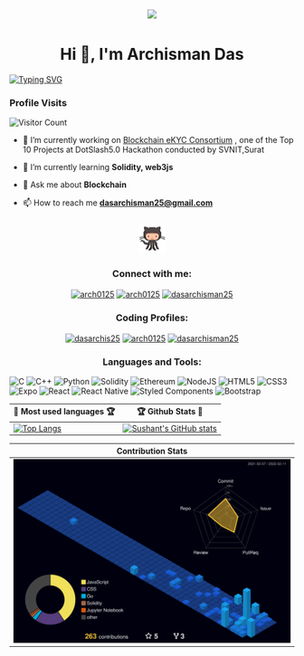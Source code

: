 <h1 align="center"> <a href="#"><img width="30%" height="auto" src="https://cdn.dribbble.com/users/420183/screenshots/2875637/octocat_github.gif" height="175px"/></a></h1>

<h1 align="center">Hi 👋, I'm Archisman Das</h1>

  
[![Typing SVG](https://readme-typing-svg.herokuapp.com?font=Montserrat&color=%239333F7&vCenter=true&lines=A+Passionate+Blockchain+Developer;Opensource+Contributor+at+Zulip)](https://git.io/typing-svg)

<h3>Profile Visits</h3>

![Visitor Count](https://profile-counter.glitch.me/Arch0125/count.svg)

- 🔭 I’m currently working on [Blockchain eKYC Consortium](https://github.com/Arch0125/Blockchain-eKYC-Consortium) , one of the Top 10 Projects at DotSlash5.0 Hackathon conducted by SVNIT,Surat

- 🌱 I’m currently learning **Solidity, web3js**

- 💬 Ask me about **Blockchain**

- 📫 How to reach me **dasarchisman25@gmail.com**

<h3 align="center"><img width="10%" height="auto" src="https://raw.githubusercontent.com/iCharlesZ/FigureBed/master/img/octocat.gif"/></h3>
<h3 align="center" > Connect with me: </h3>
<p align="center">
  <a href="https://linkedin.com/in/arch0125" target="blank"><img align="center" src="https://img.shields.io/badge/Arch0125-%230077B5.svg?style=for-the-badge&logo=linkedin&logoColor=white)" alt="arch0125"  /></a>
  <a href="https://twitter.com/Arch_0125" target="blank"><img align="center" src="https://img.shields.io/badge/Arch_0125-%231DA1F2.svg?style=for-the-badge&logo=Twitter&logoColor=white" alt="arch0125"  /></a>
  <a href="https://www.instagram.com/dasarchisman25" target="blank"><img align="center" src="https://img.shields.io/badge/dasarchisman25-%23E4405F.svg?style=for-the-badge&logo=Instagram&logoColor=white" alt="dasarchisman25"  /></a>
</p>

<h3 align="center">Coding Profiles:</h3>
<p align="center">
<a href="https://www.codechef.com/users/dasarchis25" target="blank"><img align="center" src="https://img.shields.io/badge/dasarchis25-%23964B00.svg?style=for-the-badge&logo=CodeChef&logoColor=white" alt="dasarchis25"/></a>
<a href="https://codeforces.com/profile/arch0125" target="blank"><img align="center" src="https://img.shields.io/badge/Arch0125-445f9d?style=for-the-badge&logo=Codeforces&logoColor=white" alt="arch0125"/></a>
<a href="https://www.leetcode.com/dasarchisman25" target="blank"><img align="center" src="https://img.shields.io/badge/dasarchisman25-000000?style=for-the-badge&logo=LeetCode&logoColor=#d16c06" alt="dasarchisman25"/></a>
</p>

<h3 align="center">Languages and Tools:</h3>

  ![C](https://img.shields.io/badge/c-%2300599C.svg?style=for-the-badge&logo=c&logoColor=white)
  ![C++](https://img.shields.io/badge/c++-%2300599C.svg?style=for-the-badge&logo=c%2B%2B&logoColor=white)
  ![Python](https://img.shields.io/badge/python-3670A0?style=for-the-badge&logo=python&logoColor=ffdd54)
  ![Solidity](https://img.shields.io/badge/Solidity-%23363636.svg?style=for-the-badge&logo=solidity&logoColor=white)
  ![Ethereum](https://img.shields.io/badge/Ethereum-3C3C3D?style=for-the-badge&logo=Ethereum&logoColor=white)
  ![NodeJS](https://img.shields.io/badge/node.js-6DA55F?style=for-the-badge&logo=node.js&logoColor=white)
  ![HTML5](https://img.shields.io/badge/html5-%23E34F26.svg?style=for-the-badge&logo=html5&logoColor=white)
  ![CSS3](https://img.shields.io/badge/css3-%231572B6.svg?style=for-the-badge&logo=css3&logoColor=white)
  ![Expo](https://img.shields.io/badge/expo-1C1E24?style=for-the-badge&logo=expo&logoColor=#D04A37)
  ![React](https://img.shields.io/badge/react-%2320232a.svg?style=for-the-badge&logo=react&logoColor=%2361DAFB)
  ![React Native](https://img.shields.io/badge/react_native-%2320232a.svg?style=for-the-badge&logo=react&logoColor=%2361DAFB)
  ![Styled Components](https://img.shields.io/badge/styled--components-DB7093?style=for-the-badge&logo=styled-components&logoColor=white)
  ![Bootstrap](https://img.shields.io/badge/bootstrap-%23563D7C.svg?style=for-the-badge&logo=bootstrap&logoColor=white)

<!--![](./profile-3d-contrib/profile-night-view.svg)-->

|🎯 Most used languages 🏆| 🏆 Github Stats 🔭|
|----------------------------------|----------------------------|
|[![Top Langs](https://github-readme-stats.vercel.app/api/top-langs/?username=Arch0125&theme=midnight-purple&layout=compact&hide=css,html)](https://github.com/anuraghazra/github-readme-stats) | [![Sushant's GitHub stats](https://github-readme-stats.vercel.app/api?username=Arch0125&show_icons=true&theme=midnight-purple&hide_title=true)](https://github.com/Arch0125)|

|  Contribution Stats  |
|----------------------|
| ![](./profile-3d-contrib/profile-night-view.svg) |
